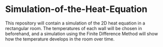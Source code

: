 # Simulation-of-the-Heat-Equation
This repository will contain a simulation of the 2D heat equation in a rectangular room. 
The temperatures of each wall will be chosen in beforehand, and a simulation using the Finite Difference Method will show how the temperature develops in the room over time.
